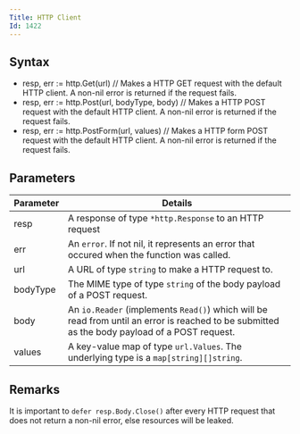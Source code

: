 ```yaml
---
Title: HTTP Client
Id: 1422
---
```


## Syntax
- resp, err := http.Get(url) // Makes a HTTP GET request with the default HTTP client. A non-nil error is returned if the request fails.
- resp, err := http.Post(url, bodyType, body) // Makes a HTTP POST request with the default HTTP client. A non-nil error is returned if the request fails.
- resp, err := http.PostForm(url, values) // Makes a HTTP form POST request with the default HTTP client. A non-nil error is returned if the request fails.

## Parameters
| Parameter | Details |
| ------ | ------ |
|resp   | A response of type `*http.Response` to an HTTP request |
|err   | An `error`. If not nil, it represents an error that occured when the function was called. |
|url   | A URL of type `string` to make a HTTP request to. |
|bodyType   | The MIME type of type `string` of the body payload of a POST request. |
|body   | An `io.Reader` (implements `Read()`) which will be read from until an error is reached to be submitted as the body payload of a POST request.|
|values   | A key-value map of type `url.Values`. The underlying type is a `map[string][]string`.|

## Remarks
It is important to `defer resp.Body.Close()` after every HTTP request that does not return a non-nil error, else resources will be leaked.

